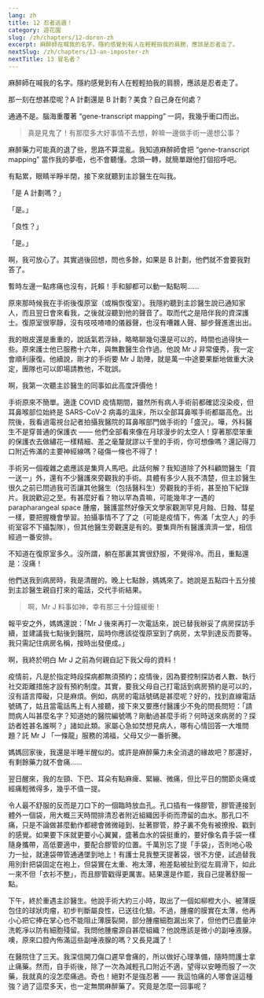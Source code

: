 ```yaml
---
lang: zh
title: 12 忍者逃遁！
category: 遊花園
slug: /zh/chapters/12-doron-zh
excerpt: 麻醉師在喊我的名字。隱約感覺到有人在輕輕拍我的肩膀，應該是忍者走了。
nextSlug: /zh/chapters/13-an-imposter-zh
nextTitle: 13 冒名者？
---
```


<p class="cn">麻醉師在喊我的名字。隱約感覺到有人在輕輕拍我的肩膀，應該是忍者走了。
 
<p class="cn">那一刻在想甚麼呢？A 計劃還是 B 計劃？美食？自己身在何處？
 
<p class="cn">通通不是。腦海重覆著 “gene-transcript mapping” 一詞，我幾乎衝口而出。
 
<blockquote class="cn">真是見鬼了！有那麼多大好事情不去想，幹嘛一邊做手術一邊想公事？</blockquote>
 
<p class="cn">麻醉藥力可能真的退了些，思路不算混亂。我知道麻醉師會把 “gene-transcript mapping” 當作我的夢囈，也不會聽懂。念頭一轉，就簡單跟他打個招呼吧。
 
<p class="cn">有點累，眼睛半睜半閉，接下來就聽到主診醫生在叫我。
 
<p class="cn">「是 A 計劃嗎？」
<p class="cn">「是。」

<p class="cn">「良性？」
<p class="cn">「是。」

<p class="cn">啊，我可放心了。其實過後回想，問也多餘，如果是 B 計劃，他們就不會要我對答了。

<p class="cn">暫時左邊一點疼痛也沒有，託賴！手和腳都可以動一點點啊......

<p class="cn">原來那時候我在手術後復原室（或稱恢復室）。我隱約聽到主診醫生說已通知家人，而且翌日會來看我，之後就沒聽到他的聲音了。取而代之是陪伴我的資深護士。復原室很寧靜，沒有吱吱喳喳的儀器聲，也沒有嘈雜人聲、腳步聲進進出出。

<p class="cn">我的眼皮還是重重的，說話氣若浮絲，略略聊幾句還是可以的，時間也過得快一些。原來護士他已服務十六年，與無數醫生合作過。他說 Mr J 非常優秀，我一定會順利康復。他續說，剛才的手術要 Mr J 助陣，就是萬一中途要果斷地做重大決定，團隊也可以即場請教他，不耽誤。

<p class="cn">啊，我第一次聽主診醫生的同事如此高度評價他！

<p class="cn">手術原來不簡單。適逢 COVID 疫情期間，雖然所有病人手術前都確認沒染疫，但耳鼻喉部位始終是 SARS-CoV-2 病毒的溫床，所以全部耳鼻喉手術都屬高危。出院後，我看過電視台記者拍攝我醫院的耳鼻喉部門做手術的「盛況」。嘩，外科醫生不是穿普通的保護衣 —— 他們全部看來像在月球漫步的太空人！穿著那麼笨重的保護衣去做繡花一樣精細、差之毫釐就謬以千里的手術，你可想像嗎？還記得刀口附近佈滿的主要神經線嗎？碰傷一條也不得了！

<p class="cn">手術另一個複雜之處應該是集齊人馬吧。此話何解？我知道除了外科顧問醫生「買一送一」外，還有不少醫護來旁觀我的手術。具體有多少人我不清楚，但主診醫生很久之前已問過我可否讓其他醫生（包括醫科生）旁觀我的手術，甚至拍下紀錄片。我說歡迎之至。有甚麼好看？物以罕為貴嘛，可能幾年才一遇的 parapharangeal space 腫瘤，醫護當然好像天文學家觀測罕見月蝕、日蝕、彗星一樣，要把握機會學習。拍攝事情不了了之（可能是疫情下，佈滿「太空人」的手術室容不下攝製隊），但其他醫生旁觀還是有的。要集齊所有醫護濟濟一堂，相信經過一番安排。

<p class="cn">不知道在復原室多久。沒所謂，躺在那裏其實很舒服，不覺得冷。而且，重點還是：沒痛！

<p class="cn">他們送我到病房時，我是清醒的。晚上七點餘，媽媽來了。她說是五點四十五分接到主診醫生親自打來的電話，交代手術結果。

<blockquote class="cn">啊，Mr J 料事如神，幸有那三十分鐘緩衝！</blockquote>

<p class="cn">報平安之外，媽媽還說：「Mr J 後來再打一次電話來，說已替我辦妥了病房探訪手續，並建議我七點後到醫院，屆時你應該從復原室到了病房，太早到達反而要等。我只需記住病房名稱，按時出發便成。」

<p class="cn">啊，我終於明白 Mr J 之前為何親自記下我父母的資料！

<p class="cn">疫情前，凡是於指定時段探病都無須預約；疫情後，因為要控制探訪者人數、執行社交距離措施才設有預約制度。其實，要我父母自己打電話到病房預約是可以的，沒有語言障礙，只是麻煩。例如，病房的電話號碼是甚麼呢？好的，找到直線電話號碼了，姑且當電話馬上有人接聽，接下來又要應付醫護少不免的問長問短：「請問病人叫甚麼名字？知道她的醫院編號嗎？剛動過甚麼手術？何時送來病房的？探訪者姓甚名誰啊？」諸如此類。家屬心急如焚想見病人，哪有心情回答一大堆問題？託 Mr J 「一條龍」服務的鴻福，父母又少一番折騰。

<p class="cn">媽媽回家後，我還是半睡半醒似的。或許是麻醉藥力未全消退的緣故吧？那還好，有剩餘藥力就不會痛......

<p class="cn">翌日醒來，我的左頸、下巴、耳朵有點麻痺、緊繃、微痛，但比平日的關節炎痛或經痛輕微得多，幾乎不值一提。

<p class="cn">令人最不舒服的反而是刀口下的一個臨時放血孔。孔口插有一條膠管，膠管連接到體外一個袋，用大概三天時間排清忍者附近組織因手術而滯留的血水。那孔口不痛，只是不論做甚麼動作都總會微微碰到、扯著膠管，脖子裏不免有被撩撥、戳到的感覺。如果要下床就更要小心翼翼，盛著血水的袋挺重的，要好像名貴手袋一樣隨身攜帶，高低要適中，要配合膠管的位置。千萬別忘了提「手袋」，否則地心吸力一扯，就連袋帶管通通墜到地上！有護士見我整天提著袋，很不方便，試過替我用別針把袋固定在袍上，但袋實在太重、袍太薄，袍差點被扯到從左肩滑下，如此一來不但「衣衫不整」，而且膠管戳得更厲害。結果還是作罷，我自己提著舒服一點。

<p class="cn">下午，終於重遇主診醫生。他說手術大約三小時，取出了一個如柳橙大小、被薄膜包住的球狀肉瘤，初步判斷屬良性，已送往化驗。不過，腫瘤的膜實在太薄，他再小心把它捧在掌心也不能阻止薄膜裂開，部分腫瘤細胞漏出來了，但他們已盡量沖洗乾凈以防有細胞殘留。我問他腫瘤源自甚麼組織？他說應該是微小的副唾液腺。噢，原來口腔內佈滿這些副唾液腺的嗎？又長見識了！

<p class="cn">在醫院住了三天。我深信開刀傷口遲早會痛的，所以做好心理準備，隨時問護士拿止痛藥。然而，自手術後，除了一次為減輕孔口附近不適，望得以安睡而服了一次藥，我就真的沒怎麼痛過。奇也！絕對不是強忍著 —— 我這怕痛的人哪會逞這種強？過了這麼多天，也一定無關麻醉藥了。究竟是怎麼一回事呢？
